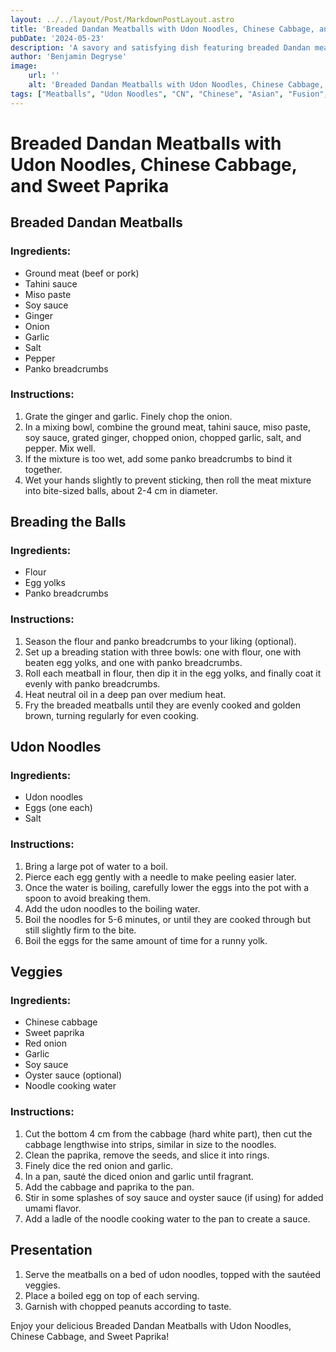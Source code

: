```yaml
---
layout: ../../layout/Post/MarkdownPostLayout.astro
title: 'Breaded Dandan Meatballs with Udon Noodles, Chinese Cabbage, and Sweet Paprika'
pubDate: '2024-05-23'
description: 'A savory and satisfying dish featuring breaded Dandan meatballs served with udon noodles, Chinese cabbage, and sweet paprika.'
author: 'Benjamin Degryse'
image:
    url: ''
    alt: 'Breaded Dandan Meatballs with Udon Noodles, Chinese Cabbage, and Sweet Paprika'
tags: ["Meatballs", "Udon Noodles", "CN", "Chinese", "Asian", "Fusion", "Tahini", "Miso", "Panko", "Cabbage", "Paprika", "Medium", "Main Dish", "Fried", "Eggs"]
---
```


# Breaded Dandan Meatballs with Udon Noodles, Chinese Cabbage, and Sweet Paprika

## Breaded Dandan Meatballs

### Ingredients:
* Ground meat (beef or pork)
* Tahini sauce
* Miso paste
* Soy sauce
* Ginger
* Onion
* Garlic
* Salt
* Pepper
* Panko breadcrumbs

### Instructions:
1. Grate the ginger and garlic. Finely chop the onion.
2. In a mixing bowl, combine the ground meat, tahini sauce, miso paste, soy sauce, grated ginger, chopped onion, chopped garlic, salt, and pepper. Mix well.
3. If the mixture is too wet, add some panko breadcrumbs to bind it together.
4. Wet your hands slightly to prevent sticking, then roll the meat mixture into bite-sized balls, about 2-4 cm in diameter.

## Breading the Balls

### Ingredients:
* Flour
* Egg yolks
* Panko breadcrumbs

### Instructions:
1. Season the flour and panko breadcrumbs to your liking (optional).
2. Set up a breading station with three bowls: one with flour, one with beaten egg yolks, and one with panko breadcrumbs.
3. Roll each meatball in flour, then dip it in the egg yolks, and finally coat it evenly with panko breadcrumbs.
4. Heat neutral oil in a deep pan over medium heat.
5. Fry the breaded meatballs until they are evenly cooked and golden brown, turning regularly for even cooking.

## Udon Noodles

### Ingredients:
* Udon noodles
* Eggs (one each)
* Salt

### Instructions:
1. Bring a large pot of water to a boil.
2. Pierce each egg gently with a needle to make peeling easier later.
3. Once the water is boiling, carefully lower the eggs into the pot with a spoon to avoid breaking them.
4. Add the udon noodles to the boiling water.
5. Boil the noodles for 5-6 minutes, or until they are cooked through but still slightly firm to the bite.
6. Boil the eggs for the same amount of time for a runny yolk.

## Veggies

### Ingredients:
* Chinese cabbage
* Sweet paprika
* Red onion
* Garlic
* Soy sauce
* Oyster sauce (optional)
* Noodle cooking water

### Instructions:
1. Cut the bottom 4 cm from the cabbage (hard white part), then cut the cabbage lengthwise into strips, similar in size to the noodles.
2. Clean the paprika, remove the seeds, and slice it into rings.
3. Finely dice the red onion and garlic.
4. In a pan, sauté the diced onion and garlic until fragrant.
5. Add the cabbage and paprika to the pan.
6. Stir in some splashes of soy sauce and oyster sauce (if using) for added umami flavor.
7. Add a ladle of the noodle cooking water to the pan to create a sauce.

## Presentation
1. Serve the meatballs on a bed of udon noodles, topped with the sautéed veggies.
2. Place a boiled egg on top of each serving.
3. Garnish with chopped peanuts according to taste.

Enjoy your delicious Breaded Dandan Meatballs with Udon Noodles, Chinese Cabbage, and Sweet Paprika!
